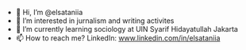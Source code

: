 - 👋 Hi, I’m @elsataniia
- 👀 I’m interested in jurnalism and writing activites
- 🌱 I’m currently learning sociology at UIN Syarif Hidayatullah Jakarta
- 📫 How to reach me? LinkedIn: www.linkedin.com/in/elsataniia


<!---
elsataniia/elsataniia is a ✨ special ✨ repository because its `README.md` (this file) appears on your GitHub profile.
You can click the Preview link to take a look at your changes.
--->
